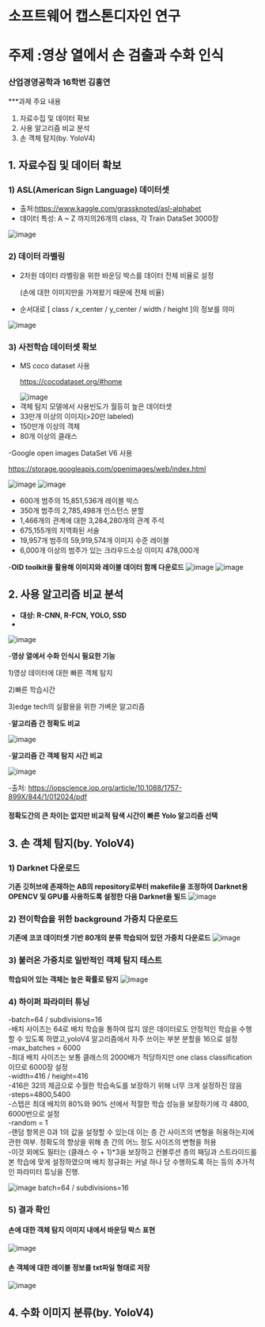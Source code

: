 # 소프트웨어 캡스톤디자인 연구 

# 주제 :영상 열에서 손 검출과 수화 인식

### 산업경영공학과 16학번 김홍연

***과제 주요 내용
1) 자료수집 및 데이터 확보
2) 사용 알고리즘 비교 분석
3) 손 객체 탐지(by. YoloV4)
## 1. 자료수집 및 데이터 확보

### 1) ASL(American Sign Language) 데이터셋
- 출처:https://www.kaggle.com/grassknoted/asl-alphabet
- 데이터 특성: A ~ Z 까지의26개의 class, 각 Train DataSet 3000장

![image](https://user-images.githubusercontent.com/62275592/113810732-cecef600-97a5-11eb-9672-e84f8fc6602b.png)


### 2) 데이터 라벨링
- 2차원 데이터 라벨링을 위한 바운딩 박스를 데이터 전체 비율로 설정<p>(손에 대한 이미지만을 가져왔기 때문에 전체 비율)</p>
  
- 순서대로 [ class / x_center / y_center / width / height ]의 정보를 의미

![image](https://user-images.githubusercontent.com/62275592/113811838-e9a26a00-97a7-11eb-8c7b-c82938ee98d0.png)


### 3) 사전학습 데이터셋 확보
- MS coco dataset 사용 <p>https://cocodataset.org/#home</p>
 ![image](https://user-images.githubusercontent.com/62275592/113836078-888a8e80-97c7-11eb-9d3a-45e6902103ce.png)
-	객체 탐지 모델에서 사용빈도가 월등히 높은 데이터셋
-	33만개 이상의 이미지(>20만 labeled)
-	150만개 이상의 객체
-	80개 이상의 클래스

-Google open images DataSet V6 사용 <p>https://storage.googleapis.com/openimages/web/index.html</p>
 ![image](https://user-images.githubusercontent.com/62275592/116673922-ee40f380-a9de-11eb-9ee6-b4992bf116bd.png)
![image](https://user-images.githubusercontent.com/62275592/116675748-20ebeb80-a9e1-11eb-8fc6-affb07bd1662.png)
- 600개 범주의 15,851,536개 레이블 박스
- 350개 범주의 2,785,498개 인스턴스 분할
- 1,466개의 관계에 대한 3,284,280개의 관계 주석
- 675,155개의 지역화된 서술
- 19,957개 범주의 59,919,574개 이미지 수준 레이블
- 6,000개 이상의 범주가 있는 크라우드소싱 이미지 478,000개

-<b>OID toolkit을 활용해 이미지와 레이블 데이터 함께 다운로드</b>
![image](https://user-images.githubusercontent.com/62275592/116675851-3d882380-a9e1-11eb-901c-b228545c9067.png)
![image](https://user-images.githubusercontent.com/62275592/116679449-7cb87380-a9e5-11eb-8420-052d29e1edff.png)



## 2. 사용 알고리즘 비교 분석
- <b>대상: R-CNN, R-FCN, YOLO, SSD</b>
- 
![image](https://user-images.githubusercontent.com/62275592/113839427-a3aacd80-97ca-11eb-86ef-c7fcbaaecb74.png)

-<b>영상 열에서 수화 인식시 필요한 기능</b> <p> 1)영상 데이터에 대한 빠른 객체 탐지</p><p>  2)빠른 학습시간</p><p>  3)edge tech의 실활용을 위한 가벼운 알고리즘</p>

-<b>알고리즘 간 정확도 비교</b>

![image](https://user-images.githubusercontent.com/62275592/113838420-b7096900-97c9-11eb-80f7-ac3a2126c3ca.png)

-<b>알고리즘 간 객체 탐지 시간 비교</b>

![image](https://user-images.githubusercontent.com/62275592/113838596-e1f3bd00-97c9-11eb-9ca9-952d350f47b1.png)

-출처: https://iopscience.iop.org/article/10.1088/1757-899X/844/1/012024/pdf


#### 정확도간의 큰 차이는 없지만 비교적 탐색 시간이 빠른 Yolo 알고리즘 선택


## 3. 손 객체 탐지(by. YoloV4)

### 1) Darknet 다운로드
<b>기존 깃허브에 존재하는 AB의 repository로부터 makefile을 조정하여 Darknet용 OPENCV 및 GPU를 사용하도록 설정한 다음 Darknet을 빌드</b>
![image](https://user-images.githubusercontent.com/62275592/116676391-e33b9280-a9e1-11eb-9f38-cab07dd9dedc.png)

### 2) 전이학습을 위한 background 가중치 다운로드
<b>기존에 코코 데이터셋 기반 80개의 분류 학습되어 있던 가중치 다운로드</b>
![image](https://user-images.githubusercontent.com/62275592/116676554-11b96d80-a9e2-11eb-89c5-937ffd44299d.png)

### 3) 불러온 가중치로 일반적인 객체 탐지 테스트
<b>학습되어 있는 객체는 높은 확률로 탐지</b>
![image](https://user-images.githubusercontent.com/62275592/116678065-de77de00-a9e3-11eb-8c36-16d3d1b7a974.png)

### 4) 하이퍼 파라미터 튜닝
-batch=64 / subdivisions=16
<br>-배치 사이즈는 64로 배치 학습을 통하여 많지 않은 데이터로도 안정적인 학습을 수행할 수 있도록 하였고,yoloV4 알고리즘에서 자주 쓰이는 부분 분할을 16으로 설정
<br>-max_batches = 6000
<br>-최대 배치 사이즈는 보통 클래스의 2000배가 적당하지만 one class classification이므로 6000장 설정
<br>-width=416 / height=416
<br>-416은 32의 제곱으로 수월한 학습속도를 보장하기 위해 너무 크게 설정하진 않음
<br>-steps=4800,5400
<br>-스텝은 최대 배치의 80%와 90% 선에서 적절한 학습 성능을 보장하기에 각 4800, 6000번으로 설정
<br>-random = 1
<br>-랜덤 항목은 0과 1의 값을 설정할 수 있는데 이는 층 간 사이즈의 변형을 허용하는지에 관한 여부. 정확도의 향상을 위해 층 간의 어느 정도 사이즈의 변형을 허용
<br>-이것 외에도 필터는 (클래스 수 + 1)*3을 보장하고 컨볼루션 층의 패딩과 스트라이드를 본 학습에 맞게 설정하였으며 배치 정규화는 커널 하나 당 수행하도록 하는 등의 추가적인 파라미터 튜닝을 진행.


![image](https://user-images.githubusercontent.com/62275592/116679927-0c5e2200-a9e6-11eb-905d-a1e2418dc767.png)
batch=64 / subdivisions=16 

### 5) 결과 확인
<h4>손에 대한 객체 탐지 이미지 내에서 바운딩 박스 표현</h4> 

![image](https://user-images.githubusercontent.com/62275592/120881657-a597de00-c60d-11eb-840f-d2021cd3220f.png)
<br>
<h4>손 객체에 대한 레이블 정보를 txt파일 형태로 저장</h4> 

![image](https://user-images.githubusercontent.com/62275592/120881810-b9900f80-c60e-11eb-873c-cd303a8a365a.png)

## 4. 수화 이미지 분류(by. YoloV4)


